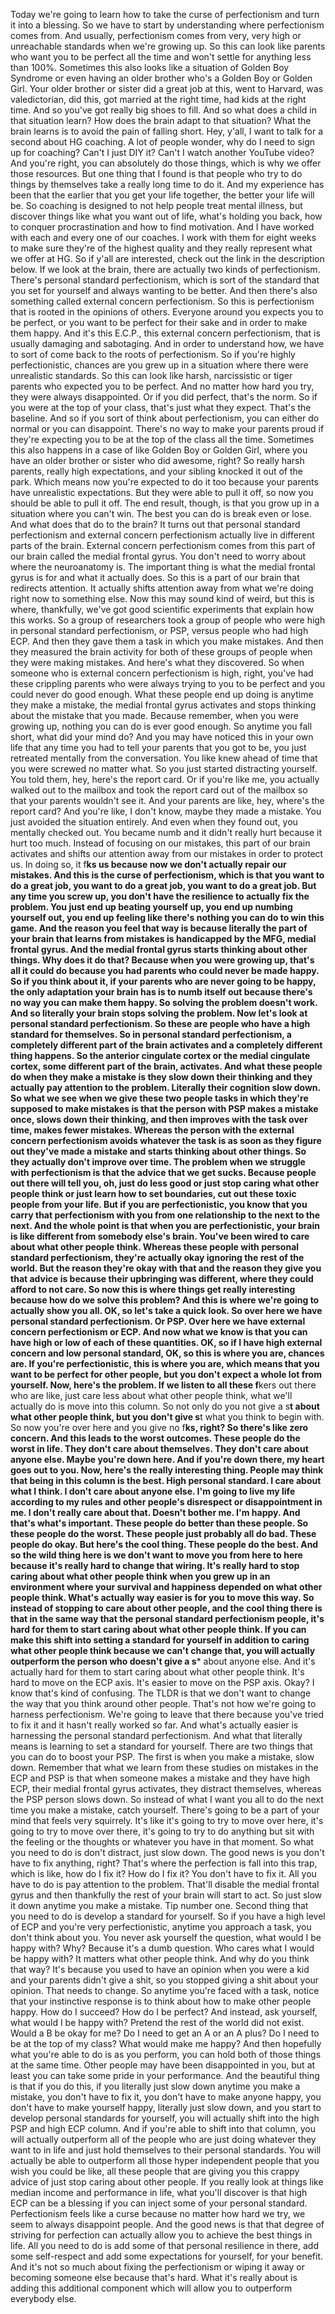  Today we're going to learn how to take the curse of perfectionism and turn it into a blessing. So we have to start by understanding where perfectionism comes from. And usually, perfectionism comes from very, very high or unreachable standards when we're growing up. So this can look like parents who want you to be perfect all the time and won't settle for anything less than 100%. Sometimes this also looks like a situation of Golden Boy Syndrome or even having an older brother who's a Golden Boy or Golden Girl. Your older brother or sister did a great job at this, went to Harvard, was valedictorian, did this, got married at the right time, had kids at the right time. And so you've got really big shoes to fill. And so what does a child in that situation learn? How does the brain adapt to that situation? What the brain learns is to avoid the pain of falling short. Hey, y'all, I want to talk for a second about HG coaching. A lot of people wonder, why do I need to sign up for coaching? Can't I just DIY it? Can't I watch another YouTube video? And you're right, you can absolutely do those things, which is why we offer those resources. But one thing that I found is that people who try to do things by themselves take a really long time to do it. And my experience has been that the earlier that you get your life together, the better your life will be. So coaching is designed to not help people treat mental illness, but discover things like what you want out of life, what's holding you back, how to conquer procrastination and how to find motivation. And I have worked with each and every one of our coaches. I work with them for eight weeks to make sure they're of the highest quality and they really represent what we offer at HG. So if y'all are interested, check out the link in the description below. If we look at the brain, there are actually two kinds of perfectionism. There's personal standard perfectionism, which is sort of the standard that you set for yourself and always wanting to be better. And then there's also something called external concern perfectionism. So this is perfectionism that is rooted in the opinions of others. Everyone around you expects you to be perfect, or you want to be perfect for their sake and in order to make them happy. And it's this E.C.P., this external concern perfectionism, that is usually damaging and sabotaging. And in order to understand how, we have to sort of come back to the roots of perfectionism. So if you're highly perfectionistic, chances are you grew up in a situation where there were unrealistic standards. So this can look like harsh, narcissistic or tiger parents who expected you to be perfect. And no matter how hard you try, they were always disappointed. Or if you did perfect, that's the norm. So if you were at the top of your class, that's just what they expect. That's the baseline. And so if you sort of think about perfectionism, you can either do normal or you can disappoint. There's no way to make your parents proud if they're expecting you to be at the top of the class all the time. Sometimes this also happens in a case of like Golden Boy or Golden Girl, where you have an older brother or sister who did awesome, right? So really harsh parents, really high expectations, and your sibling knocked it out of the park. Which means now you're expected to do it too because your parents have unrealistic expectations. But they were able to pull it off, so now you should be able to pull it off. The end result, though, is that you grow up in a situation where you can't win. The best you can do is break even or lose. And what does that do to the brain? It turns out that personal standard perfectionism and external concern perfectionism actually live in different parts of the brain. External concern perfectionism comes from this part of our brain called the medial frontal gyrus. You don't need to worry about where the neuroanatomy is. The important thing is what the medial frontal gyrus is for and what it actually does. So this is a part of our brain that redirects attention. It actually shifts attention away from what we're doing right now to something else. Now this may sound kind of weird, but this is where, thankfully, we've got good scientific experiments that explain how this works. So a group of researchers took a group of people who were high in personal standard perfectionism, or PSP, versus people who had high ECP. And then they gave them a task in which you make mistakes. And then they measured the brain activity for both of these groups of people when they were making mistakes. And here's what they discovered. So when someone who is external concern perfectionism is high, right, you've had these crippling parents who were always trying to you to be perfect and you could never do good enough. What these people end up doing is anytime they make a mistake, the medial frontal gyrus activates and stops thinking about the mistake that you made. Because remember, when you were growing up, nothing you can do is ever good enough. So anytime you fall short, what did your mind do? And you may have noticed this in your own life that any time you had to tell your parents that you got to be, you just retreated mentally from the conversation. You like knew ahead of time that you were screwed no matter what. So you just started distracting yourself. You told them, hey, here's the report card. Or if you're like me, you actually walked out to the mailbox and took the report card out of the mailbox so that your parents wouldn't see it. And your parents are like, hey, where's the report card? And you're like, I don't know, maybe they made a mistake. You just avoided the situation entirely. And even when they found out, you mentally checked out. You became numb and it didn't really hurt because it hurt too much. Instead of focusing on our mistakes, this part of our brain activates and shifts our attention away from our mistakes in order to protect us. In doing so, it f**ks us because now we don't actually repair our mistakes. And this is the curse of perfectionism, which is that you want to do a great job, you want to do a great job, you want to do a great job. But any time you screw up, you don't have the resilience to actually fix the problem. You just end up beating yourself up, you end up numbing yourself out, you end up feeling like there's nothing you can do to win this game. And the reason you feel that way is because literally the part of your brain that learns from mistakes is handicapped by the MFG, medial frontal gyrus. And the medial frontal gyrus starts thinking about other things. Why does it do that? Because when you were growing up, that's all it could do because you had parents who could never be made happy. So if you think about it, if your parents who are never going to be happy, the only adaptation your brain has is to numb itself out because there's no way you can make them happy. So solving the problem doesn't work. And so literally your brain stops solving the problem. Now let's look at personal standard perfectionism. So these are people who have a high standard for themselves. So in personal standard perfectionism, a completely different part of the brain activates and a completely different thing happens. So the anterior cingulate cortex or the medial cingulate cortex, some different part of the brain, activates. And what these people do when they make a mistake is they slow down their thinking and they actually pay attention to the problem. Literally their cognition slow down. So what we see when we give these two people tasks in which they're supposed to make mistakes is that the person with PSP makes a mistake once, slows down their thinking, and then improves with the task over time, makes fewer mistakes. Whereas the person with the external concern perfectionism avoids whatever the task is as soon as they figure out they've made a mistake and starts thinking about other things. So they actually don't improve over time. The problem when we struggle with perfectionism is that the advice that we get sucks. Because people out there will tell you, oh, just do less good or just stop caring what other people think or just learn how to set boundaries, cut out these toxic people from your life. But if you are perfectionistic, you know that you carry that perfectionism with you from one relationship to the next to the next. And the whole point is that when you are perfectionistic, your brain is like different from somebody else's brain. You've been wired to care about what other people think. Whereas these people with personal standard perfectionism, they're actually okay ignoring the rest of the world. But the reason they're okay with that and the reason they give you that advice is because their upbringing was different, where they could afford to not care. So now this is where things get really interesting because how do we solve this problem? And this is where we're going to actually show you all. OK, so let's take a quick look. So over here we have personal standard perfectionism. Or PSP. Over here we have external concern perfectionism or ECP. And now what we know is that you can have high or low of each of these quantities. OK, so if I have high external concern and low personal standard, OK, so this is where you are, chances are. If you're perfectionistic, this is where you are, which means that you want to be perfect for other people, but you don't expect a whole lot from yourself. Now, here's the problem. If we listen to all these f**kers out there who are like, just care less about what other people think, what we'll actually do is move into this column. So not only do you not give a s**t about what other people think, but you don't give s**t what you think to begin with. So now you're over here and you give no f**ks, right? So there's like zero concern. And this leads to the worst outcomes. These people do the worst in life. They don't care about themselves. They don't care about anyone else. Maybe you're down here. And if you're down there, my heart goes out to you. Now, here's the really interesting thing. People may think that being in this column is the best. High personal standard. I care about what I think. I don't care about anyone else. I'm going to live my life according to my rules and other people's disrespect or disappointment in me. I don't really care about that. Doesn't bother me. I'm happy. And that's what's important. These people do better than these people. So these people do the worst. These people just probably all do bad. These people do okay. But here's the cool thing. These people do the best. And so the wild thing here is we don't want to move you from here to here because it's really hard to change that wiring. It's really hard to stop caring about what other people think when you grew up in an environment where your survival and happiness depended on what other people think. What's actually way easier is for you to move this way. So instead of stopping to care about other people, and the cool thing there is that in the same way that the personal standard perfectionism people, it's hard for them to start caring about what other people think. If you can make this shift into setting a standard for yourself in addition to caring what other people think because we can't change that, you will actually outperform the person who doesn't give a s*** about anyone else. And it's actually hard for them to start caring about what other people think. It's hard to move on the ECP axis. It's easier to move on the PSP axis. Okay? I know that's kind of confusing. The TLDR is that we don't want to change the way that you think around other people. That's not how we're going to harness perfectionism. We're going to leave that there because you've tried to fix it and it hasn't really worked so far. And what's actually easier is harnessing the personal standard perfectionism. And what that literally means is learning to set a standard for yourself. There are two things that you can do to boost your PSP. The first is when you make a mistake, slow down. Remember that what we learn from these studies on mistakes in the ECP and PSP is that when someone makes a mistake and they have high ECP, their medial frontal gyrus activates, they distract themselves, whereas the PSP person slows down. So instead of what I want you all to do the next time you make a mistake, catch yourself. There's going to be a part of your mind that feels very squirrely. It's like it's going to try to move over here, it's going to try to move over there, it's going to try to do anything but sit with the feeling or the thoughts or whatever you have in that moment. So what you need to do is don't distract, just slow down. The good news is you don't have to fix anything, right? That's where the perfection is fall into this trap, which is like, how do I fix it? How do I fix it? You don't have to fix it. All you have to do is pay attention to the problem. That'll disable the medial frontal gyrus and then thankfully the rest of your brain will start to act. So just slow it down anytime you make a mistake. Tip number one. Second thing that you need to do is develop a standard for yourself. So if you have a high level of ECP and you're very perfectionistic, anytime you approach a task, you don't think about you. You never ask yourself the question, what would I be happy with? Why? Because it's a dumb question. Who cares what I would be happy with? It matters what other people think. And why do you think that way? It's because you used to have an opinion when you were a kid and your parents didn't give a shit, so you stopped giving a shit about your opinion. That needs to change. So anytime you're faced with a task, notice that your instinctive response is to think about how to make other people happy. How do I succeed? How do I be perfect? And instead, ask yourself, what would I be happy with? Pretend the rest of the world did not exist. Would a B be okay for me? Do I need to get an A or an A plus? Do I need to be at the top of my class? What would make me happy? And then hopefully what you're able to do is as you perform, you can hold both of those things at the same time. Other people may have been disappointed in you, but at least you can take some pride in your performance. And the beautiful thing is that if you do this, if you literally just slow down anytime you make a mistake, you don't have to fix it, you don't have to make anyone happy, you don't have to make yourself happy, literally just slow down, and you start to develop personal standards for yourself, you will actually shift into the high PSP and high ECP column. And if you're able to shift into that column, you will actually outperform all of the people who are just doing whatever they want to in life and just hold themselves to their personal standards. You will actually be able to outperform all those hyper independent people that you wish you could be like, all these people that are giving you this crappy advice of just stop caring about other people. If you really look at things like median income and performance in life, what you'll discover is that high ECP can be a blessing if you can inject some of your personal standard. Perfectionism feels like a curse because no matter how hard we try, we seem to always disappoint people. And the good news is that that degree of striving for perfection can actually allow you to achieve the best things in life. All you need to do is add some of that personal resilience in there, add some self-respect and add some expectations for yourself, for your benefit. And it's not so much about fixing the perfectionism or wiping it away or becoming someone else because that's hard. What it's really about is adding this additional component which will allow you to outperform everybody else.